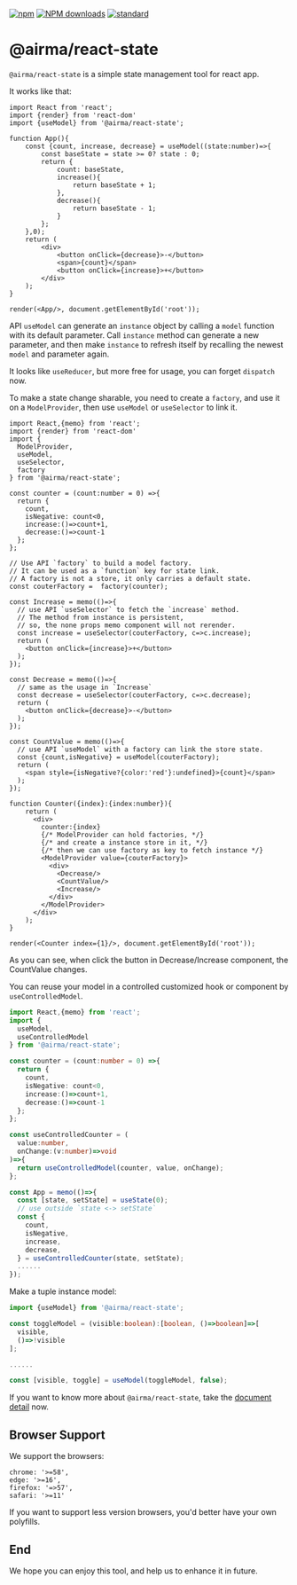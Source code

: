 [![npm][npm-image]][npm-url]
[![NPM downloads][npm-downloads-image]][npm-url]
[![standard][standard-image]][standard-url]

[npm-image]: https://img.shields.io/npm/v/%40airma/react-state.svg?style=flat-square
[npm-url]: https://www.npmjs.com/package/%40airma/react-state
[standard-image]: https://img.shields.io/badge/code%20style-standard-brightgreen.svg?style=flat-square
[standard-url]: http://npm.im/standard
[npm-downloads-image]: https://img.shields.io/npm/dm/%40airma/react-state.svg?style=flat-square


# @airma/react-state

`@airma/react-state` is a simple state management tool for react app.

It works like that:

```tsx
import React from 'react';
import {render} from 'react-dom'
import {useModel} from '@airma/react-state';

function App(){
    const {count, increase, decrease} = useModel((state:number)=>{
        const baseState = state >= 0? state : 0;
        return {
            count: baseState,
            increase(){
                return baseState + 1;
            },
            decrease(){
                return baseState - 1;
            }
        };
    },0);
    return (
        <div>
            <button onClick={decrease}>-</button>
            <span>{count}</span>
            <button onClick={increase}>+</button>
        </div>
    );
}

render(<App/>, document.getElementById('root'));
```

API `useModel` can generate an `instance` object by calling a `model` function with its default parameter. Call `instance` method can generate a new parameter, and then make `instance` to refresh itself by recalling the newest `model` and parameter again. 

It looks like `useReducer`, but more free for usage, you can forget `dispatch` now.

To make a state change sharable, you need to create a `factory`, and use it on a `ModelProvider`, then use `useModel` or `useSelector` to link it.

```tsx
import React,{memo} from 'react';
import {render} from 'react-dom'
import {
  ModelProvider,
  useModel,
  useSelector,
  factory
} from '@airma/react-state';

const counter = (count:number = 0) =>{
  return {
    count,
    isNegative: count<0,
    increase:()=>count+1,
    decrease:()=>count-1
  };
};

// Use API `factory` to build a model factory.
// It can be used as a `function` key for state link.
// A factory is not a store, it only carries a default state.
const couterFactory =  factory(counter);

const Increase = memo(()=>{
  // use API `useSelector` to fetch the `increase` method.
  // The method from instance is persistent,
  // so, the none props memo component will not rerender.
  const increase = useSelector(couterFactory, c=>c.increase);
  return (
    <button onClick={increase}>+</button>
  );
});

const Decrease = memo(()=>{
  // same as the usage in `Increase`
  const decrease = useSelector(couterFactory, c=>c.decrease);
  return (
    <button onClick={decrease}>-</button>
  );
});

const CountValue = memo(()=>{
  // use API `useModel` with a factory can link the store state.
  const {count,isNegative} = useModel(couterFactory);
  return (
    <span style={isNegative?{color:'red'}:undefined}>{count}</span>
  );
});

function Counter({index}:{index:number}){
    return (
      <div>
        counter:{index}
        {/* ModelProvider can hold factories, */}
        {/* and create a instance store in it, */}
        {/* then we can use factory as key to fetch instance */}
        <ModelProvider value={couterFactory}>
          <div>
            <Decrease/>
            <CountValue/>
            <Increase/>
          </div>
        </ModelProvider>
      </div>
    );
}

render(<Counter index={1}/>, document.getElementById('root'));
```

As you can see, when click the button in Decrease/Increase component, the CountValue changes.

You can reuse your model in a controlled customized hook or component by `useControlledModel`.

```ts
import React,{memo} from 'react';
import {
  useModel,
  useControlledModel
} from '@airma/react-state';

const counter = (count:number = 0) =>{
  return {
    count,
    isNegative: count<0,
    increase:()=>count+1,
    decrease:()=>count-1
  };
};

const useControlledCounter = (
  value:number, 
  onChange:(v:number)=>void
)=>{
  return useControlledModel(counter, value, onChange);
};

const App = memo(()=>{
  const [state, setState] = useState(0);
  // use outside `state <-> setState`
  const {
    count, 
    isNegative,
    increase,
    decrease,
  } = useControlledCounter(state, setState);
  ......
});

```

Make a tuple instance model:

```ts
import {useModel} from '@airma/react-state';

const toggleModel = (visible:boolean):[boolean, ()=>boolean]=>[
  visible,
  ()=>!visible
];

......

const [visible, toggle] = useModel(toggleModel, false);
```

If you want to know more about `@airma/react-state`, take the [document detail]() now.

## Browser Support 

We support the browsers:

```
chrome: '>=58',
edge: '>=16',
firefox: '=>57',
safari: '>=11'
```

If you want to support less version browsers, you'd better have your own polyfills.

## End

We hope you can enjoy this tool, and help us to enhance it in future.

